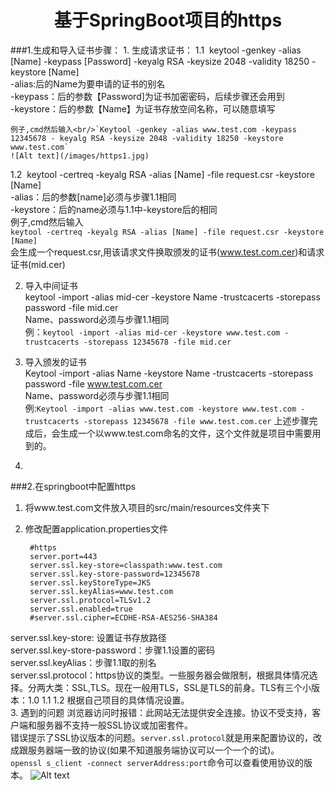 
<center> <h1>基于SpringBoot项目的https</h1></center>
###1.生成和导入证书步骤：
1. 生成请求证书：   
1.1&nbsp;&nbsp;keytool -genkey -alias [Name] -keypass [Password] -keyalg RSA -keysize 2048 -validity 18250 -keystore [Name]<br/>
-alias:后的Name为要申请的证书的别名<br/>
-keypass：后的参数【Password]为证书加密密码，后续步骤还会用到<br/>
-keystore：后的参数【Name】为证书存放空间名称，可以随意填写<br/>

	例子,cmd然后输入<br/>`Keytool -genkey -alias www.test.com -keypass 12345678 -	keyalg RSA -keysize 2048 -validity 18250 -keystore www.test.com`
	![Alt text](/images/https1.jpg)
1.2&nbsp;&nbsp;keytool -certreq -keyalg RSA -alias [Name] -file request.csr -keystore [Name]<br/>
-alias：后的参数[name]必须与步骤1.1相同<br/>
-keystore：后的name必须与1.1中-keystore后的相同<br/>
	例子,cmd然后输入<br/>`keytool -certreq -keyalg RSA -alias [Name] -file request.csr -keystore [Name]` <br/>
会生成一个request.csr,用该请求文件换取颁发的证书(www.test.com.cer)和请求证书(mid.cer)

2. 导入中间证书<br/>
keytool -import -alias mid-cer -keystore Name -trustcacerts -storepass password -file mid.cer <br/>
Name、password必须与步骤1.1相同<br/>
例：`keytool -import -alias mid-cer -keystore www.test.com -trustcacerts -storepass 12345678 -file mid.cer`

3. 导入颁发的证书<br/>
Keytool -import -alias Name -keystore Name -trustcacerts -storepass password -file www.test.com.cer<br/>
Name、password必须与步骤1.1相同<br/>
例:`Keytool -import -alias www.test.com -keystore www.test.com -trustcacerts -storepass 12345678 -file www.test.com.cer`
上述步骤完成后，会生成一个以www.test.com命名的文件，这个文件就是项目中需要用到的。<br/>
4. 
###2.在springboot中配置https

1. 将www.test.com文件放入项目的src/main/resources文件夹下
2. 修改配置application.properties文件


		#https
		server.port=443
		server.ssl.key-store=classpath:www.test.com
		server.ssl.key-store-password=12345678
		server.ssl.keyStoreType=JKS
		server.ssl.keyAlias=www.test.com
		server.ssl.protocol=TLSv1.2
		server.ssl.enabled=true
		#server.ssl.cipher=ECDHE-RSA-AES256-SHA384
server.ssl.key-store: 设置证书存放路径<br/>
server.ssl.key-store-password：步骤1.1设置的密码<br/>
server.ssl.keyAlias：步骤1.1取的别名<br/>
server.ssl.protocol：https协议的类型。一些服务器会做限制，根据具体情况选择。分两大类：SSL,TLS。现在一般用TLS，SSL是TLS的前身。TLS有三个小版本：1.0 1.1 1.2  根据自己项目的具体情况设置。<br/>
3. 遇到的问题
  浏览器访问时报错：此网站无法提供安全连接。协议不受支持，客户端和服务器不支持一般SSL协议或加密套件。<br/>
  错误提示了SSL协议版本的问题。`server.ssl.protocol`就是用来配置协议的，改成跟服务器端一致的协议(如果不知道服务端协议可以一个一个的试)。<br/>
  `openssl s_client -connect serverAddress:port`命令可以查看使用协议的版本。
![Alt text](/images/https2.jpg)
